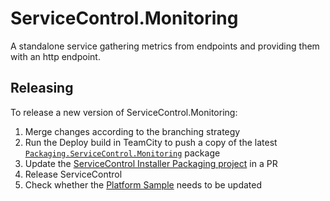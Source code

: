 # ServiceControl.Monitoring

A standalone service gathering metrics from endpoints and providing them with an http endpoint.

## Releasing

To release a new version of ServiceControl.Monitoring:

1. Merge changes according to the branching strategy
1. Run the Deploy build in TeamCity to push a copy of the latest [`Packaging.ServiceControl.Monitoring`](https://www.nuget.org/packages/Particular.PlatformSample.ServiceControl.Monitoring/) package
1. Update the [ServiceControl Installer Packaging project](https://github.com/Particular/ServiceControl/blob/master/src/ServiceControlInstaller.Packaging/ServiceControlInstaller.Packaging.csproj#L21) in a PR
1. Release ServiceControl
1. Check whether the [Platform Sample](https://github.com/Particular/Particular.PlatformSample) needs to be updated
